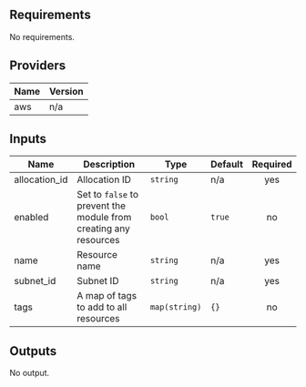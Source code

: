 ## Requirements

No requirements.

## Providers

| Name | Version |
|------|---------|
| aws | n/a |

## Inputs

| Name | Description | Type | Default | Required |
|------|-------------|------|---------|:--------:|
| allocation\_id | Allocation ID | `string` | n/a | yes |
| enabled | Set to `false` to prevent the module from creating any resources | `bool` | `true` | no |
| name | Resource name | `string` | n/a | yes |
| subnet\_id | Subnet ID | `string` | n/a | yes |
| tags | A map of tags to add to all resources | `map(string)` | `{}` | no |

## Outputs

No output.
